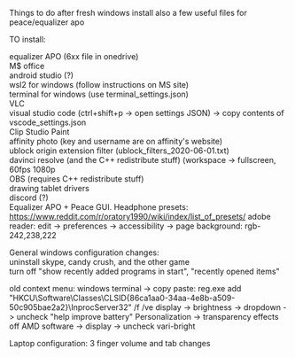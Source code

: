 Things to do after fresh windows install
also a few useful files for peace/equalizer apo

TO install:

equalizer APO (6xx file in onedrive)  
M$ office  
android studio (?)  
wsl2 for windows (follow instructions on MS site)  
terminal for windows (use terminal_settings.json)  
VLC  
visual studio code (ctrl+shift+p -> open settings JSON) -> copy contents of vscode_settings.json  
Clip Studio Paint  
affinity photo (key and username are on affinity's website)  
ublock origin extension filter (ublock_filters_2020-06-01.txt)  
davinci resolve (and the C++ redistribute stuff) (workspace -> fullscreen, 60fps 1080p  
OBS (requires C++ redistribute stuff)  
drawing tablet drivers  
discord (?)  
Equalizer APO + Peace GUI. Headphone presets: https://www.reddit.com/r/oratory1990/wiki/index/list_of_presets/
adobe reader: edit -> preferences -> accessibility -> page background: rgb-242,238,222
  
General windows configuration changes:  
uninstall skype, candy crush, and the other game  
turn off "show recently added programs in start", "recently opened items"

old context menu: windows terminal -> copy paste: reg.exe add "HKCU\Software\Classes\CLSID\{86ca1aa0-34aa-4e8b-a509-50c905bae2a2}\InprocServer32" /f /ve
display -> brightness -> dropdown -> uncheck "help improve battery"
Personalization -> transparency effects off
AMD software -> display -> uncheck vari-bright

Laptop configuration:
3 finger volume and tab changes

